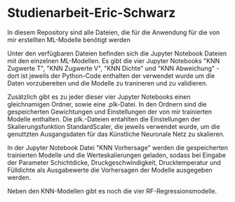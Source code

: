 # Studienarbeit-Eric-Schwarz
In diesem Repository sind alle Dateien, die für die Anwendung für die von mir erstellten ML-Modelle benötigt werden

Unter den verfügbaren Dateien befinden sich die Jupyter Notebook Dateien mit den einzelnen ML-Modellen.
Es gibt die vier Jupyter Notebooks "KNN Zugwerte T", "KNN Zugwerte V", "KNN Dichte" und "KNN Abweichung" - dort ist jeweils der Python-Code enthalten der verwendet wurde um die Daten vorzubereiten und die Modelle zu tranineren und zu validieren.

Zusätzlich gibt es zu jeder dieser vier Jupyter Notebooks einen gleichnamigen Ordner, sowie eine .plk-Datei. In den Ordnern sind die gespeicherten Gewichtungen und Einstellungen der von mir trainierten Modelle enthalten. Die plk.-Dateien entahlten die Einstellungen der Skalierungsfunktion StandardScaler, die jeweils verwendet wurde, um die genuttzten Ausgangsdaten für das Künstliche Neuronale Netz zu skalieren.

In der Jupyter Notebook Datei "KNN Vorhersage" werden die gespeicherten trainierten Modelle und die Werteskalierungen geladen, sodass bei Eingabe der Parameter Schichtdicke, Druckgeschwindigkeit, Drucktemperatur und Fülldichte als Ausgabewerte die Vorhersagen der Modelle ausgegeben werden.


Neben den KNN-Modellen gibt es noch die vier RF-Regressionsmodelle.

